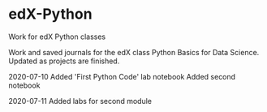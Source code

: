 # edX-Python
Work for edX Python classes

Work and saved journals for the edX class Python Basics for Data Science.
Updated as projects are finished.

2020-07-10
Added 'First Python Code' lab notebook
Added second notebook

2020-07-11
Added labs for second module
